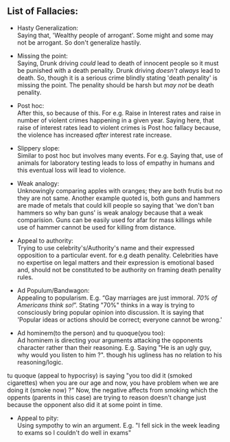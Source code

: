## List of Fallacies:  
- Hasty Generalization:  
Saying that, 'Wealthy people of arrogant'. Some might and some may not be arrogant. So don't generalize hastily.

- Missing the point:  
  Saying, Drunk driving _could_ lead to death of innocent people so it must be punished with a death penality. Drunk driving _doesn't always_ lead to death. So, though it is a serious crime blindly stating 'death penality' is missing the point. The penality should be harsh but _may not_ be death penality.
  
- Post hoc:  
 After this, so because of this. For e.g. Raise in Interest rates and raise in number of violent crimes happening in a given year. Saying here, that raise of interest rates lead to violent crimes is Post hoc fallacy because, the violence has increased _after_ interest rate increase.
 
- Slippery slope:  
  Similar to post hoc but involves many events. For e.g. Saying that, use of animals for laboratory testing leads to loss of empathy in humans and this eventual loss will lead to violence.
  
- Weak analogy:  
  Unknowingly comparing apples with oranges; they are both frutis but no they are not same. Another example quoted is, both guns and hammers are made of metals that could kill people so saying that 'we don't ban hammers so why ban guns' is weak analogy because that a weak comparision. Guns can be easily used for afar for mass killings while use of hammer cannot be used for killing from distance.
  
- Appeal to authority:  
  Trying to use celebrity's/Authority's name and their expressed opposition to a particular event. for e.g death penality. Celebrities have no expertise on legal matters and their expression is emotional based and, should not be constituted to be authority on framing death penality rules.
  
- Ad Populum/Bandwagon:  
Appealing to popularism. E.g. “Gay marriages are just immoral. _70% of Americans think so!_”. Stating "70%" thinks in a way is trying to consciously bring popular opinion into discussion. It is saying that 'Popular ideas or actions should be correct; everyone cannot be wrong.'

- Ad hominem(to the person) and tu quoque(you too):  
Ad hominem is directing your arguments attacking the opponents character rather than their reasoning. E.g. Saying "He is an ugly guy, why would you listen to him ?". though his ugliness has no relation to his reasoning/logic.

tu quoque (appeal to hypocrisy) is saying "you too did it (smoked cigarettes) when you are our age and now, you have problem when we are doing it (smoke now) ?" Now, the negative affects from smoking which the oppents (parents in this case) are trying to reason doesn't change just because the opponent also did it at some point in time.

- Appeal to pity:  
Using sympothy to win an argument. E.g. "I fell sick in the week leading to exams so I couldn't do well in exams"

